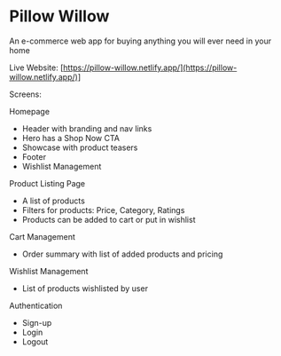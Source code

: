 # Pillow Willow
An e-commerce web app for buying anything you will ever need in your home

Live Website: [https://pillow-willow.netlify.app/](https://pillow-willow.netlify.app/)]

Screens:

Homepage
- Header with branding and nav links
- Hero has a Shop Now CTA
- Showcase with product teasers
- Footer
- Wishlist Management

Product Listing Page
- A list of products
- Filters for products: Price, Category, Ratings
- Products can be added to cart or put in wishlist

Cart Management
- Order summary with list of added products and pricing

Wishlist Management
- List of products wishlisted by user

Authentication
- Sign-up
- Login
- Logout
